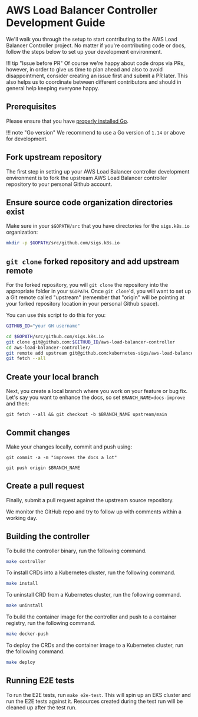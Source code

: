 # AWS Load Balancer Controller Development Guide

We'll walk you through the setup to start contributing to the AWS Load Balancer
Controller project. No matter if you're contributing code or docs,
follow the steps below to set up your development environment.

!!! tip "Issue before PR"
    Of course we're happy about code drops via PRs, however, in order to give
    us time to plan ahead and also to avoid disappointment, consider creating
    an issue first and submit a PR later. This also helps us to coordinate
    between different contributors and should in general help keeping everyone
    happy.


## Prerequisites

Please ensure that you have [properly installed Go][install-go].

[install-go]: https://golang.org/doc/install

!!! note "Go version"
    We recommend to use a Go version of `1.14` or above for development.

## Fork upstream repository

The first step in setting up your AWS Load Balancer controller development
environment is to fork the upstream AWS Load Balancer controller repository to your
personal Github account.


## Ensure source code organization directories exist

Make sure in your `$GOPATH/src` that you have directories for the
`sigs.k8s.io` organization:

```bash
mkdir -p $GOPATH/src/github.com/sigs.k8s.io
```


## `git clone` forked repository and add upstream remote

For the forked repository, you will `git clone` the repository into
the appropriate folder in your `$GOPATH`. Once `git clone`'d, you will want to
set up a Git remote called "upstream" (remember that "origin" will be pointing
at your forked repository location in your personal Github space).

You can use this script to do this for you:

```bash
GITHUB_ID="your GH username"

cd $GOPATH/src/github.com/sigs.k8s.io
git clone git@github.com:$GITHUB_ID/aws-load-balancer-controller
cd aws-load-balancer-controller/
git remote add upstream git@github.com:kubernetes-sigs/aws-load-balancer-controller
git fetch --all

```

## Create your local branch

Next, you create a local branch where you work on your feature or bug fix.
Let's say you want to enhance the docs, so set `BRANCH_NAME=docs-improve` and
then:

```
git fetch --all && git checkout -b $BRANCH_NAME upstream/main
```

## Commit changes

Make your changes locally, commit and push using:

```
git commit -a -m "improves the docs a lot"

git push origin $BRANCH_NAME
```

## Create a pull request

Finally, submit a pull request against the upstream source repository.

We monitor the GitHub repo and try to follow up with comments within a working
day.


## Building the controller

To build the controller binary, run the following command.

```bash
make controller
```

To install CRDs into a Kubernetes cluster, run the following command.

```bash
make install
```

To uninstall CRD from a Kubernetes cluster, run the following command.

```bash
make uninstall
```

To build the container image for the controller and push to a container registry, run the following command.

```bash
make docker-push
```

To deploy the CRDs and the container image to a Kubernetes cluster, run the following command.

```bash
make deploy
```


## Running E2E tests

To run the E2E tests, run `make e2e-test`.
This will spin up an EKS cluster and run the E2E tests against it.
Resources created during the test run will be cleaned up after the test run.
